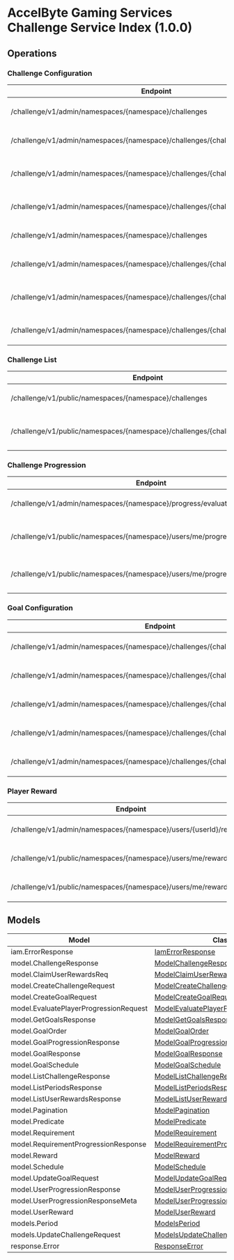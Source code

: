 [//]: # (<< Code generated. DO NOT EDIT!)

[//]: # (<< template file: doc-index.j2)

# AccelByte Gaming Services Challenge Service Index (1.0.0)


## Operations

### Challenge Configuration
| Endpoint | Method | ID | Deprecated | Class | Wrapper | Example |
|---|---|---|---|---|---|---|
| /challenge/v1/admin/namespaces/{namespace}/challenges | POST | adminCreateChallenge | `false` | [AdminCreateChallenge](../../accelbyte_py_sdk/api/challenge/operations/challenge_configuration/admin_create_challenge.py) | [admin_create_challenge](../../accelbyte_py_sdk/api/challenge/wrappers/_challenge_configuration.py) | [accelbyte_py_sdk_cli challenge-admin-create-challenge](../../samples/cli/accelbyte_py_sdk_cli/challenge/_admin_create_challenge.py) |
| /challenge/v1/admin/namespaces/{namespace}/challenges/{challengeCode} | DELETE | adminDeleteChallenge | `false` | [AdminDeleteChallenge](../../accelbyte_py_sdk/api/challenge/operations/challenge_configuration/admin_delete_challenge.py) | [admin_delete_challenge](../../accelbyte_py_sdk/api/challenge/wrappers/_challenge_configuration.py) | [accelbyte_py_sdk_cli challenge-admin-delete-challenge](../../samples/cli/accelbyte_py_sdk_cli/challenge/_admin_delete_challenge.py) |
| /challenge/v1/admin/namespaces/{namespace}/challenges/{challengeCode}/tied | DELETE | adminDeleteTiedChallenge | `false` | [AdminDeleteTiedChallenge](../../accelbyte_py_sdk/api/challenge/operations/challenge_configuration/admin_delete_tied_challenge.py) | [admin_delete_tied_challenge](../../accelbyte_py_sdk/api/challenge/wrappers/_challenge_configuration.py) | [accelbyte_py_sdk_cli challenge-admin-delete-tied-challenge](../../samples/cli/accelbyte_py_sdk_cli/challenge/_admin_delete_tied_challenge.py) |
| /challenge/v1/admin/namespaces/{namespace}/challenges/{challengeCode} | GET | adminGetChallenge | `false` | [AdminGetChallenge](../../accelbyte_py_sdk/api/challenge/operations/challenge_configuration/admin_get_challenge.py) | [admin_get_challenge](../../accelbyte_py_sdk/api/challenge/wrappers/_challenge_configuration.py) | [accelbyte_py_sdk_cli challenge-admin-get-challenge](../../samples/cli/accelbyte_py_sdk_cli/challenge/_admin_get_challenge.py) |
| /challenge/v1/admin/namespaces/{namespace}/challenges | GET | adminGetChallenges | `false` | [AdminGetChallenges](../../accelbyte_py_sdk/api/challenge/operations/challenge_configuration/admin_get_challenges.py) | [admin_get_challenges](../../accelbyte_py_sdk/api/challenge/wrappers/_challenge_configuration.py) | [accelbyte_py_sdk_cli challenge-admin-get-challenges](../../samples/cli/accelbyte_py_sdk_cli/challenge/_admin_get_challenges.py) |
| /challenge/v1/admin/namespaces/{namespace}/challenges/{challengeCode}/periods | GET | adminGetPeriods | `false` | [AdminGetPeriods](../../accelbyte_py_sdk/api/challenge/operations/challenge_configuration/admin_get_periods.py) | [admin_get_periods](../../accelbyte_py_sdk/api/challenge/wrappers/_challenge_configuration.py) | [accelbyte_py_sdk_cli challenge-admin-get-periods](../../samples/cli/accelbyte_py_sdk_cli/challenge/_admin_get_periods.py) |
| /challenge/v1/admin/namespaces/{namespace}/challenges/{challengeCode}/randomize | POST | adminRandomizeChallenge | `false` | [AdminRandomizeChallenge](../../accelbyte_py_sdk/api/challenge/operations/challenge_configuration/admin_randomize_challenge.py) | [admin_randomize_challenge](../../accelbyte_py_sdk/api/challenge/wrappers/_challenge_configuration.py) | [accelbyte_py_sdk_cli challenge-admin-randomize-challenge](../../samples/cli/accelbyte_py_sdk_cli/challenge/_admin_randomize_challenge.py) |
| /challenge/v1/admin/namespaces/{namespace}/challenges/{challengeCode} | PUT | adminUpdateChallenge | `false` | [AdminUpdateChallenge](../../accelbyte_py_sdk/api/challenge/operations/challenge_configuration/admin_update_challenge.py) | [admin_update_challenge](../../accelbyte_py_sdk/api/challenge/wrappers/_challenge_configuration.py) | [accelbyte_py_sdk_cli challenge-admin-update-challenge](../../samples/cli/accelbyte_py_sdk_cli/challenge/_admin_update_challenge.py) |

### Challenge List
| Endpoint | Method | ID | Deprecated | Class | Wrapper | Example |
|---|---|---|---|---|---|---|
| /challenge/v1/public/namespaces/{namespace}/challenges | GET | GetChallenges | `false` | [GetChallenges](../../accelbyte_py_sdk/api/challenge/operations/challenge_list/get_challenges.py) | [get_challenges](../../accelbyte_py_sdk/api/challenge/wrappers/_challenge_list.py) | [accelbyte_py_sdk_cli challenge-get-challenges](../../samples/cli/accelbyte_py_sdk_cli/challenge/_get_challenges.py) |
| /challenge/v1/public/namespaces/{namespace}/challenges/{challengeCode}/goals | GET | publicGetScheduledGoals | `false` | [PublicGetScheduledGoals](../../accelbyte_py_sdk/api/challenge/operations/challenge_list/public_get_scheduled_goals.py) | [public_get_scheduled_goals](../../accelbyte_py_sdk/api/challenge/wrappers/_challenge_list.py) | [accelbyte_py_sdk_cli challenge-public-get-scheduled-goals](../../samples/cli/accelbyte_py_sdk_cli/challenge/_public_get_scheduled_goals.py) |

### Challenge Progression
| Endpoint | Method | ID | Deprecated | Class | Wrapper | Example |
|---|---|---|---|---|---|---|
| /challenge/v1/admin/namespaces/{namespace}/progress/evaluate | POST | adminEvaluateProgress | `false` | [AdminEvaluateProgress](../../accelbyte_py_sdk/api/challenge/operations/challenge_progression/admin_evaluate_progress.py) | [admin_evaluate_progress](../../accelbyte_py_sdk/api/challenge/wrappers/_challenge_progression.py) | [accelbyte_py_sdk_cli challenge-admin-evaluate-progress](../../samples/cli/accelbyte_py_sdk_cli/challenge/_admin_evaluate_progress.py) |
| /challenge/v1/public/namespaces/{namespace}/users/me/progress/evaluate | POST | EvaluateMyProgress | `false` | [EvaluateMyProgress](../../accelbyte_py_sdk/api/challenge/operations/challenge_progression/evaluate_my_progress.py) | [evaluate_my_progress](../../accelbyte_py_sdk/api/challenge/wrappers/_challenge_progression.py) | [accelbyte_py_sdk_cli challenge-evaluate-my-progress](../../samples/cli/accelbyte_py_sdk_cli/challenge/_evaluate_my_progress.py) |
| /challenge/v1/public/namespaces/{namespace}/users/me/progress/{challengeCode} | GET | publicGetUserProgression | `false` | [PublicGetUserProgression](../../accelbyte_py_sdk/api/challenge/operations/challenge_progression/public_get_user_progression.py) | [public_get_user_progression](../../accelbyte_py_sdk/api/challenge/wrappers/_challenge_progression.py) | [accelbyte_py_sdk_cli challenge-public-get-user-progression](../../samples/cli/accelbyte_py_sdk_cli/challenge/_public_get_user_progression.py) |

### Goal Configuration
| Endpoint | Method | ID | Deprecated | Class | Wrapper | Example |
|---|---|---|---|---|---|---|
| /challenge/v1/admin/namespaces/{namespace}/challenges/{challengeCode}/goals | POST | adminCreateGoal | `false` | [AdminCreateGoal](../../accelbyte_py_sdk/api/challenge/operations/goal_configuration/admin_create_goal.py) | [admin_create_goal](../../accelbyte_py_sdk/api/challenge/wrappers/_goal_configuration.py) | [accelbyte_py_sdk_cli challenge-admin-create-goal](../../samples/cli/accelbyte_py_sdk_cli/challenge/_admin_create_goal.py) |
| /challenge/v1/admin/namespaces/{namespace}/challenges/{challengeCode}/goals/{code} | DELETE | adminDeleteGoal | `false` | [AdminDeleteGoal](../../accelbyte_py_sdk/api/challenge/operations/goal_configuration/admin_delete_goal.py) | [admin_delete_goal](../../accelbyte_py_sdk/api/challenge/wrappers/_goal_configuration.py) | [accelbyte_py_sdk_cli challenge-admin-delete-goal](../../samples/cli/accelbyte_py_sdk_cli/challenge/_admin_delete_goal.py) |
| /challenge/v1/admin/namespaces/{namespace}/challenges/{challengeCode}/goals/{code} | GET | adminGetGoal | `false` | [AdminGetGoal](../../accelbyte_py_sdk/api/challenge/operations/goal_configuration/admin_get_goal.py) | [admin_get_goal](../../accelbyte_py_sdk/api/challenge/wrappers/_goal_configuration.py) | [accelbyte_py_sdk_cli challenge-admin-get-goal](../../samples/cli/accelbyte_py_sdk_cli/challenge/_admin_get_goal.py) |
| /challenge/v1/admin/namespaces/{namespace}/challenges/{challengeCode}/goals | GET | adminGetGoals | `false` | [AdminGetGoals](../../accelbyte_py_sdk/api/challenge/operations/goal_configuration/admin_get_goals.py) | [admin_get_goals](../../accelbyte_py_sdk/api/challenge/wrappers/_goal_configuration.py) | [accelbyte_py_sdk_cli challenge-admin-get-goals](../../samples/cli/accelbyte_py_sdk_cli/challenge/_admin_get_goals.py) |
| /challenge/v1/admin/namespaces/{namespace}/challenges/{challengeCode}/goals/{code} | PUT | adminUpdateGoals | `false` | [AdminUpdateGoals](../../accelbyte_py_sdk/api/challenge/operations/goal_configuration/admin_update_goals.py) | [admin_update_goals](../../accelbyte_py_sdk/api/challenge/wrappers/_goal_configuration.py) | [accelbyte_py_sdk_cli challenge-admin-update-goals](../../samples/cli/accelbyte_py_sdk_cli/challenge/_admin_update_goals.py) |

### Player Reward
| Endpoint | Method | ID | Deprecated | Class | Wrapper | Example |
|---|---|---|---|---|---|---|
| /challenge/v1/admin/namespaces/{namespace}/users/{userId}/rewards | GET | adminGetUserRewards | `false` | [AdminGetUserRewards](../../accelbyte_py_sdk/api/challenge/operations/player_reward/admin_get_user_rewards.py) | [admin_get_user_rewards](../../accelbyte_py_sdk/api/challenge/wrappers/_player_reward.py) | [accelbyte_py_sdk_cli challenge-admin-get-user-rewards](../../samples/cli/accelbyte_py_sdk_cli/challenge/_admin_get_user_rewards.py) |
| /challenge/v1/public/namespaces/{namespace}/users/me/rewards/claim | POST | publicClaimUserRewards | `false` | [PublicClaimUserRewards](../../accelbyte_py_sdk/api/challenge/operations/player_reward/public_claim_user_rewards.py) | [public_claim_user_rewards](../../accelbyte_py_sdk/api/challenge/wrappers/_player_reward.py) | [accelbyte_py_sdk_cli challenge-public-claim-user-rewards](../../samples/cli/accelbyte_py_sdk_cli/challenge/_public_claim_user_rewards.py) |
| /challenge/v1/public/namespaces/{namespace}/users/me/rewards | GET | publicGetUserRewards | `false` | [PublicGetUserRewards](../../accelbyte_py_sdk/api/challenge/operations/player_reward/public_get_user_rewards.py) | [public_get_user_rewards](../../accelbyte_py_sdk/api/challenge/wrappers/_player_reward.py) | [accelbyte_py_sdk_cli challenge-public-get-user-rewards](../../samples/cli/accelbyte_py_sdk_cli/challenge/_public_get_user_rewards.py) |


## Models
| Model | Class |
|---|---|
| iam.ErrorResponse | [IamErrorResponse](../../accelbyte_py_sdk/api/challenge/models/iam_error_response.py) |
| model.ChallengeResponse | [ModelChallengeResponse](../../accelbyte_py_sdk/api/challenge/models/model_challenge_response.py) |
| model.ClaimUserRewardsReq | [ModelClaimUserRewardsReq](../../accelbyte_py_sdk/api/challenge/models/model_claim_user_rewards_req.py) |
| model.CreateChallengeRequest | [ModelCreateChallengeRequest](../../accelbyte_py_sdk/api/challenge/models/model_create_challenge_request.py) |
| model.CreateGoalRequest | [ModelCreateGoalRequest](../../accelbyte_py_sdk/api/challenge/models/model_create_goal_request.py) |
| model.EvaluatePlayerProgressionRequest | [ModelEvaluatePlayerProgressionRequest](../../accelbyte_py_sdk/api/challenge/models/model_evaluate_player_progression_request.py) |
| model.GetGoalsResponse | [ModelGetGoalsResponse](../../accelbyte_py_sdk/api/challenge/models/model_get_goals_response.py) |
| model.GoalOrder | [ModelGoalOrder](../../accelbyte_py_sdk/api/challenge/models/model_goal_order.py) |
| model.GoalProgressionResponse | [ModelGoalProgressionResponse](../../accelbyte_py_sdk/api/challenge/models/model_goal_progression_response.py) |
| model.GoalResponse | [ModelGoalResponse](../../accelbyte_py_sdk/api/challenge/models/model_goal_response.py) |
| model.GoalSchedule | [ModelGoalSchedule](../../accelbyte_py_sdk/api/challenge/models/model_goal_schedule.py) |
| model.ListChallengeResponse | [ModelListChallengeResponse](../../accelbyte_py_sdk/api/challenge/models/model_list_challenge_response.py) |
| model.ListPeriodsResponse | [ModelListPeriodsResponse](../../accelbyte_py_sdk/api/challenge/models/model_list_periods_response.py) |
| model.ListUserRewardsResponse | [ModelListUserRewardsResponse](../../accelbyte_py_sdk/api/challenge/models/model_list_user_rewards_response.py) |
| model.Pagination | [ModelPagination](../../accelbyte_py_sdk/api/challenge/models/model_pagination.py) |
| model.Predicate | [ModelPredicate](../../accelbyte_py_sdk/api/challenge/models/model_predicate.py) |
| model.Requirement | [ModelRequirement](../../accelbyte_py_sdk/api/challenge/models/model_requirement.py) |
| model.RequirementProgressionResponse | [ModelRequirementProgressionResponse](../../accelbyte_py_sdk/api/challenge/models/model_requirement_progression_response.py) |
| model.Reward | [ModelReward](../../accelbyte_py_sdk/api/challenge/models/model_reward.py) |
| model.Schedule | [ModelSchedule](../../accelbyte_py_sdk/api/challenge/models/model_schedule.py) |
| model.UpdateGoalRequest | [ModelUpdateGoalRequest](../../accelbyte_py_sdk/api/challenge/models/model_update_goal_request.py) |
| model.UserProgressionResponse | [ModelUserProgressionResponse](../../accelbyte_py_sdk/api/challenge/models/model_user_progression_response.py) |
| model.UserProgressionResponseMeta | [ModelUserProgressionResponseMeta](../../accelbyte_py_sdk/api/challenge/models/model_user_progression_response_meta.py) |
| model.UserReward | [ModelUserReward](../../accelbyte_py_sdk/api/challenge/models/model_user_reward.py) |
| models.Period | [ModelsPeriod](../../accelbyte_py_sdk/api/challenge/models/models_period.py) |
| models.UpdateChallengeRequest | [ModelsUpdateChallengeRequest](../../accelbyte_py_sdk/api/challenge/models/models_update_challenge_request.py) |
| response.Error | [ResponseError](../../accelbyte_py_sdk/api/challenge/models/response_error.py) |
